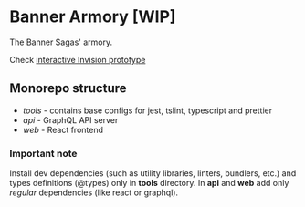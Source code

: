 # Banner Armory [WIP]

The Banner Sagas' armory.

Check [interactive Invision prototype](https://invis.io/8TL5GIH5SC4)

## Monorepo structure

* _tools_ - contains base configs for jest, tslint, typescript and prettier
* _api_ - GraphQL API server
* _web_ - React frontend

### Important note

Install dev dependencies (such as utility libraries, linters, bundlers, etc.) and types definitions (@types) only in __tools__ directory. In __api__ and __web__ add only _regular_ dependencies (like react or graphql).
